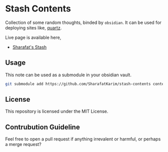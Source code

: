 # Stash Contents

Collection of some random thoughts, binded by `obsidian`. It can be used for deploying sites like, [quartz](https://quartz.jzhao.xyz/).

Live page is available here,

- [Sharafat's Stash](https://sharafat.is-a.dev/stash/)

## Usage

This note can be used as a submodule in your obsidian vault.

```bash
git submodule add https://github.com/SharafatKarim/stash-contents contents
```

## License

This repository is licensed under the MIT License.

## Contrubution Guideline

Feel free to open a pull request if anything irrevalent or harmful, or perhaps a merge request?
